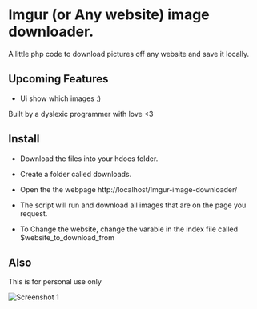 

Imgur (or Any website) image downloader.
==========

A little php code to download pictures off any website and save it locally.

Upcoming Features
-----------------

-  Ui show which images :)


Built by a dyslexic programmer with love <3

Install
--------------

- Download the files into your hdocs folder.
- Create a folder called downloads.
- Open the the webpage http://localhost/Imgur-image-downloader/
- The script will run and download all images that are on the page you request.

- To Change the website, change the varable in the index file called $website_to_download_from





Also 
-------------
This is for personal use only 

![Screenshot 1](http://s.quickmeme.com/img/dd/dd30902132a77cd3a5a0d724c0c5bec26322d0ea43ef5f80bf073b4ce625b4eb.jpg "Screenshot 1")



